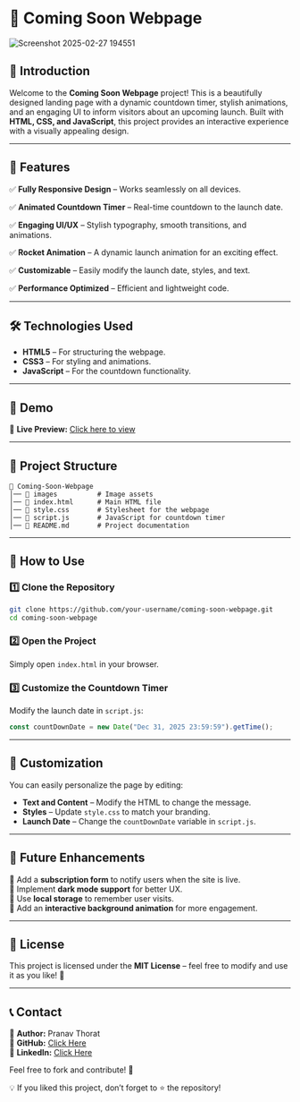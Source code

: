 # 🚀 Coming Soon Webpage

![Screenshot 2025-02-27 194551](https://github.com/user-attachments/assets/2568857d-524d-4712-8858-28993af35fe0)

## 🌟 Introduction

Welcome to the **Coming Soon Webpage** project! This is a beautifully designed landing page with a dynamic countdown timer, stylish animations, and an engaging UI to inform visitors about an upcoming launch. Built with **HTML, CSS, and JavaScript**, this project provides an interactive experience with a visually appealing design.

---

## 📌 Features

✅ **Fully Responsive Design** – Works seamlessly on all devices.

✅ **Animated Countdown Timer** – Real-time countdown to the launch date.

✅ **Engaging UI/UX** – Stylish typography, smooth transitions, and animations.

✅ **Rocket Animation** – A dynamic launch animation for an exciting effect.

✅ **Customizable** – Easily modify the launch date, styles, and text.

✅ **Performance Optimized** – Efficient and lightweight code.

---

## 🛠️ Technologies Used

- **HTML5** – For structuring the webpage.
- **CSS3** – For styling and animations.
- **JavaScript** – For the countdown functionality.

---

## 🎥 Demo

🚀 **Live Preview:** [Click here to view](https://coming-soon-webpage-bice.vercel.app/) 

---

## 📂 Project Structure

```
📁 Coming-Soon-Webpage
│── 📂 images          # Image assets
│── 📜 index.html      # Main HTML file
│── 📜 style.css       # Stylesheet for the webpage
│── 📜 script.js       # JavaScript for countdown timer
│── 📜 README.md       # Project documentation
```

---

## 📌 How to Use

### 1️⃣ Clone the Repository
```bash
git clone https://github.com/your-username/coming-soon-webpage.git
cd coming-soon-webpage
```

### 2️⃣ Open the Project
Simply open `index.html` in your browser.

### 3️⃣ Customize the Countdown Timer
Modify the launch date in `script.js`:
```js
const countDownDate = new Date("Dec 31, 2025 23:59:59").getTime();
```

---

## 🎨 Customization
You can easily personalize the page by editing:
- **Text and Content** – Modify the HTML to change the message.
- **Styles** – Update `style.css` to match your branding.
- **Launch Date** – Change the `countDownDate` variable in `script.js`.

---

## 🚀 Future Enhancements

🔹 Add a **subscription form** to notify users when the site is live.  
🔹 Implement **dark mode support** for better UX.  
🔹 Use **local storage** to remember user visits.  
🔹 Add an **interactive background animation** for more engagement.

---

## 📜 License

This project is licensed under the **MIT License** – feel free to modify and use it as you like! 🎉

---

## 📞 Contact

📩 **Author:** Pranav Thorat  
🐙 **GitHub:** [Click Here](https://github.com/PranavThorat1432)  
💼 **LinkedIn:** [Click Here](https://linkedin.com/in/curiouspranavthorat/)  

Feel free to fork and contribute! 🚀

💡 If you liked this project, don’t forget to ⭐ the repository!
